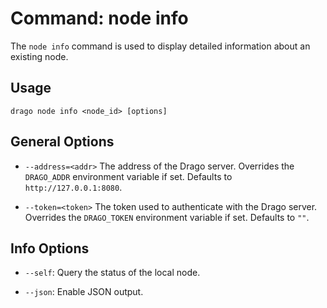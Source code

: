 # Command: node info

The `node info` command is used to display detailed information about an existing node.

## Usage

```
drago node info <node_id> [options]
```

## General Options

- `--address=<addr>`
    The address of the Drago server.
    Overrides the `DRAGO_ADDR` environment variable if set.
    Defaults to `http://127.0.0.1:8080`.

- `--token=<token>`
    The token used to authenticate with the Drago server.
    Overrides the `DRAGO_TOKEN` environment variable if set.
    Defaults to `""`.

## Info Options

- `--self`: Query the status of the local node.

- `--json`: Enable JSON output.
